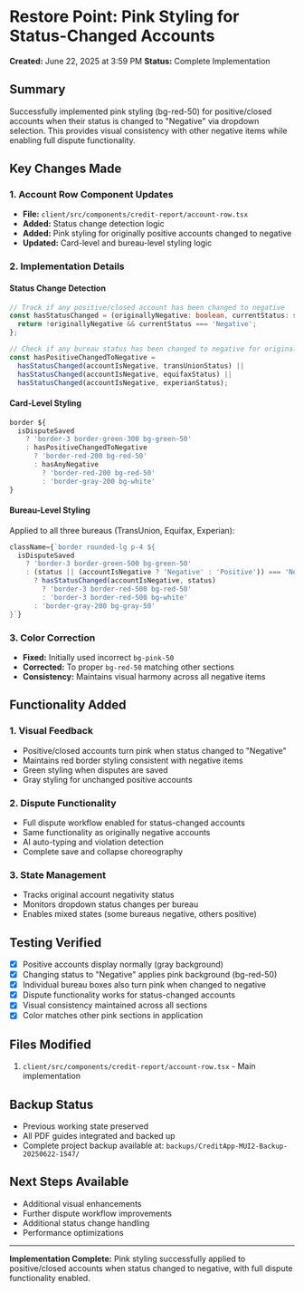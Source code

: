 # Restore Point: Pink Styling for Status-Changed Accounts
**Created:** June 22, 2025 at 3:59 PM
**Status:** Complete Implementation

## Summary
Successfully implemented pink styling (bg-red-50) for positive/closed accounts when their status is changed to "Negative" via dropdown selection. This provides visual consistency with other negative items while enabling full dispute functionality.

## Key Changes Made

### 1. Account Row Component Updates
- **File:** `client/src/components/credit-report/account-row.tsx`
- **Added:** Status change detection logic
- **Added:** Pink styling for originally positive accounts changed to negative
- **Updated:** Card-level and bureau-level styling logic

### 2. Implementation Details

#### Status Change Detection
```typescript
// Track if any positive/closed account has been changed to negative
const hasStatusChanged = (originallyNegative: boolean, currentStatus: string) => {
  return !originallyNegative && currentStatus === 'Negative';
};

// Check if any bureau status has been changed to negative for originally positive/closed accounts
const hasPositiveChangedToNegative = 
  hasStatusChanged(accountIsNegative, transUnionStatus) ||
  hasStatusChanged(accountIsNegative, equifaxStatus) ||
  hasStatusChanged(accountIsNegative, experianStatus);
```

#### Card-Level Styling
```typescript
border ${
  isDisputeSaved
    ? 'border-3 border-green-300 bg-green-50'
    : hasPositiveChangedToNegative
      ? 'border-red-200 bg-red-50'
      : hasAnyNegative
        ? 'border-red-200 bg-red-50'
        : 'border-gray-200 bg-white'
}
```

#### Bureau-Level Styling
Applied to all three bureaus (TransUnion, Equifax, Experian):
```typescript
className={`border rounded-lg p-4 ${
  isDisputeSaved
    ? 'border-3 border-green-500 bg-green-50'
    : (status || (accountIsNegative ? 'Negative' : 'Positive')) === 'Negative'
      ? hasStatusChanged(accountIsNegative, status)
        ? 'border-3 border-red-500 bg-red-50'
        : 'border-3 border-red-500 bg-white'
      : 'border-gray-200 bg-gray-50'
}`}
```

### 3. Color Correction
- **Fixed:** Initially used incorrect `bg-pink-50`
- **Corrected:** To proper `bg-red-50` matching other sections
- **Consistency:** Maintains visual harmony across all negative items

## Functionality Added

### 1. Visual Feedback
- Positive/closed accounts turn pink when status changed to "Negative"
- Maintains red border styling consistent with negative items
- Green styling when disputes are saved
- Gray styling for unchanged positive accounts

### 2. Dispute Functionality
- Full dispute workflow enabled for status-changed accounts
- Same functionality as originally negative accounts
- AI auto-typing and violation detection
- Complete save and collapse choreography

### 3. State Management
- Tracks original account negativity status
- Monitors dropdown status changes per bureau
- Enables mixed states (some bureaus negative, others positive)

## Testing Verified
- [x] Positive accounts display normally (gray background)
- [x] Changing status to "Negative" applies pink background (bg-red-50)
- [x] Individual bureau boxes also turn pink when changed to negative
- [x] Dispute functionality works for status-changed accounts
- [x] Visual consistency maintained across all sections
- [x] Color matches other pink sections in application

## Files Modified
1. `client/src/components/credit-report/account-row.tsx` - Main implementation

## Backup Status
- Previous working state preserved
- All PDF guides integrated and backed up
- Complete project backup available at: `backups/CreditApp-MUI2-Backup-20250622-1547/`

## Next Steps Available
- Additional visual enhancements
- Further dispute workflow improvements
- Additional status change handling
- Performance optimizations

---
**Implementation Complete:** Pink styling successfully applied to positive/closed accounts when status changed to negative, with full dispute functionality enabled.